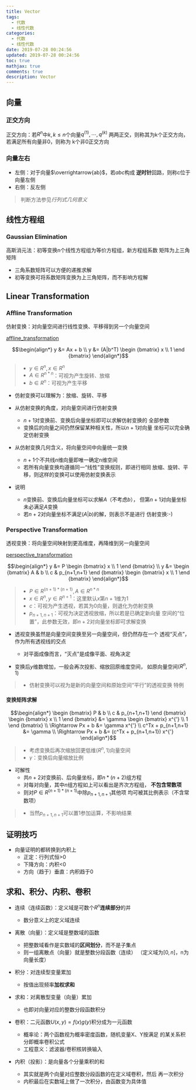 ```yaml
---
title: Vector
tags:
  - 代数
  - 线性代数
categories:
  - 代数
  - 线性代数
date: 2019-07-28 00:24:56
updated: 2019-07-28 00:24:56
toc: true
mathjax: true
comments: true
description: Vector
---
```


##	向量

###	正交方向

正交方向：若$R^n$中$k, k \leq n$个向量$q^{(1)}, \cdots, q^{(k)}$
	两两正交，则称其为k个正交方向，若满足所有向量非0，则称为
	k个非0正交方向

###	向量左右

-	左侧：对于向量$\overrightarrow{ab}$，若$abc$构成
	**逆时针**回路，则称c位于向量左侧
-	右侧：反左侧

>	判断方法参见*行列式几何意义*

##	线性方程组

###	Gaussian Elimination

高斯消元法：初等变换n个线性方程组为等价方程组，新方程组系数
矩阵为上三角矩阵

-	三角系数矩阵可以方便的递推求解
-	初等变换可将系数矩阵变换为上三角矩阵，而不影响方程解

##	Linear Transformation

###	Affline Transformation

仿射变换：对向量空间进行线性变换、平移得到另一个向量空间

[affline_transformation](imgs/affline_transformation.png)

$$\begin{align*}
y &= Ax + b \\
y &= (A|b^T) \begin {bmatrix} x \\ 1 \end {bmatrix}
\end{align*}$$

> - $y \in R^n, x \in R^n$
> - $A \in R^{n*n}$：可视为产生旋转、放缩
> - $b \in R^n$：可视为产生平移

-	仿射变换可以理解为：放缩、旋转、平移

-	从仿射变换的角度，对向量空间进行仿射变换
	-	$n+1$对变换前、变换后向量坐标即可以求解仿射变换的
		全部参数
	-	变换后的向量之间仍然保留某种相关性，所以$n+1$对向量
		坐标可以完全确定仿射变换

-	从仿射变换几何含义，将向量空间中向量统一变换
	-	$n+1$个不共线$n$维向量即唯一确定n维空间
	-	若所有向量变换均遵循同一“线性”变换规则，即进行相同
		放缩、旋转、平移，则这样的变换可以使用仿射变换表示

-	说明
	-	$n$变换前、变换后向量坐标可以求解$A$（不考虑$b$），
		但第$n+1$对向量坐标未必满足$A$变换
	-	若$n+2$对向量坐标不满足$(A|b)$的解，则表示不是进行
		仿射变换:-)

###	Perspective Transformation

透视变换：将向量空间映射到更高维度，再降维到另一向量空间

[perspective_transformation](imgs/perspective_transformation.png)

$$\begin{align*}
y &= P \begin {bmatrix} x \\ 1 \end {bmatrix} \\
y &= \begin {bmatrix} A & b \\ c & p_{n+1,n+1} \end {bmatrix}
	\begin {bmatrix} x \\ 1 \end {bmatrix}
\end{align*}$$

> - $P \in R^{(n+1) * (n+1)}, A \in R^{n*n}$
> - $x \in R^n, y \in R^{n+1}$：这里默认$x$第$n+1$维为1
> - $c$：可视为产生透视，若其为0向量，则退化为仿射变换
> - $p_{n+1,n+1}$：可视为决定透视放缩，所以若是已确定新向量
	空间的“位置”，此参数无效，即$n+2$对向量坐标即可求解变换

-	透视变换虽然是向量空间变换至另一向量空间，但仍然存在一个
	透视“灭点”，作为所有透视线的交点
	-	对平面成像而言，“灭点”是成像平面、视角决定

-	变换后$y$维数增加，一般会再次投影、缩放回原维度空间，
	如原向量空间$(R^n,1)$

> - 仿射变换可以视为是新的向量空间和原始空间“平行”的透视变换
	特例

####	变换矩阵求解

$$\begin{align*}
\begin {bmatrix} P & b \\ c & p_{n+1,n+1} \end {bmatrix}
	\begin {bmatrix} x \\ 1 \end {bmatrix} &=
	\gamma \begin {bmatrix} x^{'} \\ 1 \end {bmatrix} \\
\Rightarrow Px + b &= \gamma x^{'} \\
	c^Tx + p_{n+1,n+1} &= \gamma \\
\Rightarrow Px + b &= (c^Tx + p_{n+1,n+1}) x^{'}
\end{align*}$$

> - 考虑变换后再次缩放回更低维$(R^n,1)$向量空间
> - $\gamma$：变换后向量缩放比例

-	可解性
	-	共$n+2$对变换前、后向量坐标，即$n*(n+2)$组方程
	-	对每对向量，其中$n$组方程如上可以看出是齐次方程组，
		**不包含常数项**
	-	则对$P \in R^{(n+1) * (n+1)}$中除$p_{n+1,n+1}$其他项
		均可被其比例表示（不含常数项）

> - 当然$p_{n+1,n+1}$可以置1参加运算，不影响结果

##	证明技巧

-	向量证明的都转换到内积上
	-	正定：行列式恒>0
	-	下降方向：内积<0
	-	方向（趋于）垂直：内积趋于0

##	求和、积分、内积、卷积

-	连续（连续函数）：定义域是可数个$R^n$**连续部分**的并
	-	数分意义上的定义域连续

-	离散（向量）：定义域是整数域的函数
	-	把整数域看作是实数域的**区间划分**，而不是子集点
	-	则一组离散点（向量）就是整数分段函数（连续）
		（定义域为$[0, n]$，n为向量长度）

-	积分：对连续型变量累加
	-	按值出现频率**加权求和**

-	求和：对离散型变量（向量）累加
	-	也即对向量对应的整数分段函数积分

-	卷积：二元函数$U(x, y)=f(x)g(y)$积分成为一元函数
	-	概率论：两个函数视为概率密度函数，随机变量X、Y按满足
		的某关系积分即概率卷积公式
	-	工程意义：滤波器/卷积核转换输入

-	内积（投影）：是向量各个分量乘积的和
	-	其实就是两个向量对应整数分段函数的在定义域卷积，然后
		再一次积分
	-	内积最后在实数域上做了一次积分，由函数变为具体值



